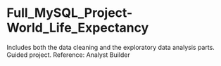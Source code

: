 # Full_MySQL_Project-World_Life_Expectancy
Includes both the data cleaning and the exploratory data analysis parts. Guided project. Reference: Analyst Builder
